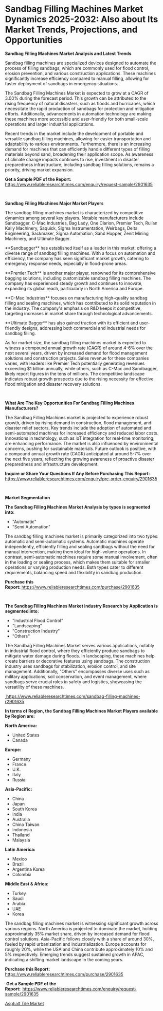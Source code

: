 <p><h1>Sandbag Filling Machines Market Dynamics 2025-2032: Also about Its Market Trends, Projections, and Opportunities</h1></p><p><strong>Sandbag Filling Machines Market Analysis and Latest Trends</strong></p>
<p><p>Sandbag filling machines are specialized devices designed to automate the process of filling sandbags, which are commonly used for flood control, erosion prevention, and various construction applications. These machines significantly increase efficiency compared to manual filling, allowing for faster deployment of sandbags in emergency situations.</p><p>The Sandbag Filling Machines Market is expected to grow at a CAGR of 3.00% during the forecast period. This growth can be attributed to the rising frequency of natural disasters, such as floods and hurricanes, which necessitate the rapid production of sandbags for protection and mitigation efforts. Additionally, advancements in automation technology are making these machines more accessible and user-friendly for both small-scale operations and larger industrial applications.</p><p>Recent trends in the market include the development of portable and versatile sandbag filling machines, allowing for easier transportation and adaptability to various environments. Furthermore, there is an increasing demand for machines that can efficiently handle different types of filling materials beyond sand, broadening their application scope. As awareness of climate change impacts continues to rise, investment in disaster preparedness infrastructure, including sandbag filling solutions, remains a priority, driving market expansion.</p></p>
<p><strong>Get a Sample PDF of the Report:&nbsp;</strong> <a href="https://www.reliableresearchtimes.com/enquiry/request-sample/2901635?utm_campaign=2719&utm_medium=2&utm_source=Github&utm_content=ia&utm_term=16032025&utm_id=sandbag-filling-machines">https://www.reliableresearchtimes.com/enquiry/request-sample/2901635</a></p>
<p>&nbsp;</p>
<p><strong>Sandbag Filling Machines Major Market Players</strong></p>
<p><p>The sandbag filling machines market is characterized by competitive dynamics among several key players. Notable manufacturers include Sandbagger, C-Mac Industries, Bag Lady, One Clarion, Premier Tech, Rui’an Kally Machinery, Saquick, Sigma Instrumentation, Weirbags, Delta Engineering, Sackmaker, Sigma Automation, Sand Hopper, Zenit Mining Machinery, and Ultimate Bagger.</p><p>**Sandbagger** has established itself as a leader in this market, offering a diverse range of sandbag filling machines. With a focus on automation and efficiency, the company has seen significant market growth, catering to emergency response needs, especially in flood-prone areas.</p><p>**Premier Tech** is another major player, renowned for its comprehensive bagging solutions, including customizable sandbag filling machines. The company has experienced steady growth and continues to innovate, expanding its global reach, particularly in North America and Europe.</p><p>**C-Mac Industries** focuses on manufacturing high-quality sandbag filling and sealing machines, which has contributed to its solid reputation in the industry. The company's emphasis on R&D keeps it competitive, targeting increases in market share through technological advancements.</p><p>**Ultimate Bagger** has also gained traction with its efficient and user-friendly designs, addressing both commercial and industrial needs for sandbag filling.</p><p>As for market size, the sandbag filling machines market is expected to witness a compound annual growth rate (CAGR) of around 4-6% over the next several years, driven by increased demand for flood management solutions and construction projects. Sales revenue for these companies varies, with leaders like Premier Tech potentially generating revenues exceeding $1 billion annually, while others, such as C-Mac and Sandbagger, likely report figures in the tens of millions. The competitive landscape indicates robust growth prospects due to the rising necessity for effective flood mitigation and disaster recovery solutions.</p></p>
<p>&nbsp;</p>
<p><strong>What Are The Key Opportunities For Sandbag Filling Machines Manufacturers?</strong></p>
<p><p>The Sandbag Filling Machines market is projected to experience robust growth, driven by rising demand in construction, flood management, and disaster relief sectors. Key trends include the adoption of automated and semi-automated machines for increased efficiency and reduced labor costs. Innovations in technology, such as IoT integration for real-time monitoring, are enhancing performance. The market is also influenced by environmental concerns, pushing for sustainable materials. Future outlook is positive, with a compound annual growth rate (CAGR) anticipated at around 5-7% over the next five years, reflecting the growing awareness of proactive disaster preparedness and infrastructure development.</p></p>
<p><strong>Inquire or Share Your Questions If Any Before Purchasing This Report:</strong> <a href="https://www.reliableresearchtimes.com/enquiry/pre-order-enquiry/2901635?utm_campaign=2719&utm_medium=2&utm_source=Github&utm_content=ia&utm_term=16032025&utm_id=sandbag-filling-machines">https://www.reliableresearchtimes.com/enquiry/pre-order-enquiry/2901635</a></p>
<p>&nbsp;</p>
<p><strong>Market Segmentation</strong></p>
<p><strong>The Sandbag Filling Machines Market Analysis by types is segmented into:</strong></p>
<p><ul><li>"Automatic"</li><li>"Semi Automation"</li></ul></p>
<p><p>The sandbag filling machines market is primarily categorized into two types: automatic and semi-automatic systems. Automatic machines operate independently, efficiently filling and sealing sandbags without the need for manual intervention, making them ideal for high-volume operations. In contrast, semi-automatic machines require some manual involvement, often in the loading or sealing process, which makes them suitable for smaller operations or varying production needs. Both types cater to different requirements, balancing speed and flexibility in sandbag production.</p></p>
<p><strong>Purchase this Report:&nbsp;</strong><a href="https://www.reliableresearchtimes.com/purchase/2901635?utm_campaign=2719&utm_medium=2&utm_source=Github&utm_content=ia&utm_term=16032025&utm_id=sandbag-filling-machines">https://www.reliableresearchtimes.com/purchase/2901635</a></p>
<p>&nbsp;</p>
<p><strong>The Sandbag Filling Machines Market Industry Research by Application is segmented into:</strong></p>
<p><ul><li>"Industrial Flood Control"</li><li>"Landscaping"</li><li>"Construction Industry"</li><li>"Others"</li></ul></p>
<p><p>The Sandbag Filling Machines Market serves various applications, notably in industrial flood control, where they efficiently produce sandbags to mitigate water damage during floods. In landscaping, these machines help create barriers or decorative features using sandbags. The construction industry uses sandbags for stabilization, erosion control, and site management. Additionally, "Others" encompasses diverse uses such as military applications, soil conservation, and event management, where sandbags serve crucial roles in safety and logistics, showcasing the versatility of these machines.</p></p>
<p><a href="https://www.reliableresearchtimes.com/sandbag-filling-machines-r2901635?utm_campaign=2719&utm_medium=2&utm_source=Github&utm_content=ia&utm_term=16032025&utm_id=sandbag-filling-machines">&nbsp;https://www.reliableresearchtimes.com/sandbag-filling-machines-r2901635</a></p>
<p><strong>In terms of Region, the Sandbag Filling Machines Market Players available by Region are:</strong></p>
<p>
    <p> <strong> North America: </strong>
        <ul>
            <li>United States</li>
            <li>Canada</li>
        </ul>
        </p> 
    <p> <strong> Europe: </strong>
        <ul>
            <li>Germany</li>
            <li>France</li>
            <li>U.K.</li>
            <li>Italy</li>
            <li>Russia</li>
        </ul>
        </p> 
    <p> <strong> Asia-Pacific: </strong>
        <ul>
            <li>China</li>
            <li>Japan</li>
            <li>South Korea</li>
            <li>India</li>
            <li>Australia</li>
            <li>China Taiwan</li>
            <li>Indonesia</li>
            <li>Thailand</li>
            <li>Malaysia</li>
        </ul>
        </p> 
    <p> <strong> Latin America: </strong>
        <ul>
            <li>Mexico</li>
            <li>Brazil</li>
            <li>Argentina Korea</li>
            <li>Colombia</li>
        </ul>
        </p> 
    <p> <strong> Middle East & Africa: </strong>
        <ul>
            <li>Turkey</li>
            <li>Saudi</li>
            <li>Arabia</li>
            <li>UAE</li>
            <li>Korea</li>
        </ul>
    </p>
    </p>
<p><p>The sandbag filling machines market is witnessing significant growth across various regions. North America is projected to dominate the market, holding approximately 35% market share, driven by increased demand for flood control solutions. Asia-Pacific follows closely with a share of around 30%, fueled by rapid urbanization and industrialization. Europe accounts for roughly 20%, while the USA and China contribute approximately 10% and 5% respectively. Emerging trends suggest sustained growth in APAC, indicating a shifting market landscape in the coming years.</p></p>
<p><strong>Purchase this Report: </strong><a href="https://www.reliableresearchtimes.com/purchase/2901635?utm_campaign=2719&utm_medium=2&utm_source=Github&utm_content=ia&utm_term=16032025&utm_id=sandbag-filling-machines">https://www.reliableresearchtimes.com/purchase/2901635</a></p>
<p>&nbsp;<strong>Get a Sample PDF of the Report:&nbsp;&nbsp;</strong><a href="https://www.reliableresearchtimes.com/enquiry/request-sample/2901635?utm_campaign=2719&utm_medium=2&utm_source=Github&utm_content=ia&utm_term=16032025&utm_id=sandbag-filling-machines">https://www.reliableresearchtimes.com/enquiry/request-sample/2901635</a></p>
<p><strong></strong></p>
<p><p><a href="https://github.com/nafidurii/Market-Research-Report-List-1/blob/main/asphalt-tile-market.md?utm_campaign=2719&utm_medium=2&utm_source=Github&utm_content=ia&utm_term=16032025&utm_id=sandbag-filling-machines">Asphalt Tile Market</a></p></p>